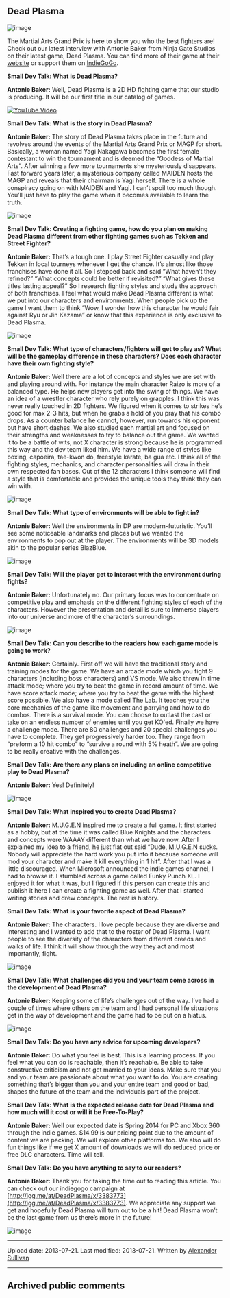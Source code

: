 ## Dead Plasma

![image](src\articleArchive\authorAlexanderSullivan\2013-07-21_DeadPlasma\image1.png)

The Martial Arts Grand Prix is here to show you who the best fighters are! Check out our latest interview with Antonie Baker from Ninja Gate Studios on their latest game, Dead Plasma. You can find more of their game at their [website](https://deadplasma.weebly.com/index.html) or support them on [IndieGoGo](https://www.indiegogo.com/projects/dead-plasma-project?utm_source=affiliate&utm_medium=cpc&utm_campaign=sasdeep&utm_content=link&sscid=51k3_og6m2#/).

**Small Dev Talk: What is Dead Plasma?**

**Antonie Baker:** Well, Dead Plasma is a 2D HD fighting game that our studio is producing. It will be our first title in our catalog of games.

[![YouTube Video](https://img.youtube.com/vi/qdmNECGQD_0/0.jpg)](https://www.youtube.com/watch?v=qdmNECGQD_0)

**Small Dev Talk: What is the story in Dead Plasma?** 

**Antonie Baker:** The story of Dead Plasma takes place in the future and revolves around the events of the Martial Arts Grand Prix or MAGP for short. Basically, a woman named Yagi Nakagawa becomes the first female contestant to win the tournament and is deemed the “Goddess of Martial Arts”. After winning a few more tournaments she mysteriously disappears. Fast forward years later, a mysterious company called MAIDEN hosts the MAGP and reveals that their chairman is Yagi herself. There is a whole conspiracy going on with MAIDEN and Yagi. I can’t spoil too much though. You’ll just have to play the game when it becomes available to learn the truth.

![image](src\articleArchive\authorAlexanderSullivan\2013-07-21_DeadPlasma\image2.png)

**Small Dev Talk: Creating a fighting game, how do you plan on making Dead Plasma different from other fighting games such as Tekken and Street Fighter?**

**Antonie Baker:** That’s a tough one. I play Street Fighter casually and play Tekken in local tourneys whenever I get the chance. It’s almost like those franchises have done it all. So I stepped back and said “What haven’t they refined?” “What concepts could be better if revisited?” “What gives these titles lasting appeal?” So I research fighting styles and study the approach of both franchises. I feel what would make Dead Plasma different is what we put into our characters and environments. When people pick up the game I want them to think “Wow, I wonder how this character he would fair against Ryu or Jin Kazama” or know that this experience is only exclusive to Dead Plasma.

![image](src\articleArchive\authorAlexanderSullivan\2013-07-21_DeadPlasma\image3.png)

**Small Dev Talk: What type of characters/fighters will get to play as? What will be the gameplay difference in these characters? Does each character have their own fighting style?** 

**Antonie Baker:** Well there are a lot of concepts and styles we are set with and playing around with. For instance the main character Raizo is more of a balanced type. He helps new players get into the swing of things. We have an idea of a wrestler character who rely purely on grapples. I think this was never really touched in 2D fighters. We figured when it comes to strikes he’s good for max 2-3 hits, but when he grabs a hold of you pray that his combo drops. As a counter balance he cannot, however, run towards his opponent but have short dashes. We also studied each martial art and focused on their strengths and weaknesses to try to balance out the game. We wanted it to be a battle of wits, not X character is strong because he is programmed this way and the dev team liked him. We have a wide range of styles like boxing, capoeira, tae-kwon do, freestyle karate, ba gua etc. I think all of the fighting styles, mechanics, and character personalities will draw in their own respected fan bases. Out of the 12 characters I think someone will find a style that is comfortable and provides the unique tools they think they can win with.

![image](src\articleArchive\authorAlexanderSullivan\2013-07-21_DeadPlasma\image4.png)

**Small Dev Talk: What type of environments will be able to fight in?**

**Antonie Baker:** Well the environments in DP are modern-futuristic. You’ll see some noticeable landmarks and places but we wanted the environments to pop out at the player. The environments will be 3D models akin to the popular series BlazBlue.

![image](src\articleArchive\authorAlexanderSullivan\2013-07-21_DeadPlasma\image5.png)

**Small Dev Talk: Will the player get to interact with the environment during fights?** 

**Antonie Baker:** Unfortunately no. Our primary focus was to concentrate on competitive play and emphasis on the different fighting styles of each of the characters. However the presentation and detail is sure to immerse players into our universe and more of the character’s surroundings.

![image](src\articleArchive\authorAlexanderSullivan\2013-07-21_DeadPlasma\image6.png)

**Small Dev Talk: Can you describe to the readers how each game mode is going to work?**

**Antonie Baker:** Certainly. First off we will have the traditional story and training modes for the game. We have an arcade mode which you fight 9 characters (including boss characters) and VS mode. We also threw in time attack mode; where you try to beat the game in record amount of time. We have score attack mode; where you try to beat the game with the highest score possible. We also have a mode called The Lab. It teaches you the core mechanics of the game like movement and parrying and how to do combos. There is a survival mode. You can choose to outlast the cast or take on an endless number of enemies until you get KO'ed. Finally we have a challenge mode. There are 80 challenges and 20 special challenges you have to complete. They get progressively harder too. They range from “preform a 10 hit combo” to “survive a round with 5% heath”. We are going to be really creative with the challenges.

**Small Dev Talk: Are there any plans on including an online competitive play to Dead Plasma?** 

**Antonie Baker:** Yes! Definitely!

![image](src\articleArchive\authorAlexanderSullivan\2013-07-21_DeadPlasma\image7.png)

**Small Dev Talk: What inspired you to create Dead Plasma?**

**Antonie Baker:** M.U.G.E.N inspired me to create a full game. It first started as a hobby, but at the time it was called Blue Knights and the characters and concepts were WAAAY different than what we have now. After I explained my idea to a friend, he just flat out said “Dude, M.U.G.E.N sucks. Nobody will appreciate the hard work you put into it because someone will mod your character and make it kill everything in 1 hit”. After that I was a little discouraged. When Microsoft announced the indie games channel, I had to browse it. I stumbled across a game called Funky Punch XL. I enjoyed it for what it was, but I figured if this person can create this and publish it here I can create a fighting game as well. After that I started writing stories and drew concepts. The rest is history.

**Small Dev Talk: What is your favorite aspect of Dead Plasma?** 

**Antonie Baker:** The characters. I love people because they are diverse and interesting and I wanted to add that to the roster of Dead Plasma. I want people to see the diversity of the characters from different creeds and walks of life. I think it will show through the way they act and most importantly, fight.

![image](src\articleArchive\authorAlexanderSullivan\2013-07-21_DeadPlasma\image8.png)

**Small Dev Talk: What challenges did you and your team come across in the development of Dead Plasma?**

**Antonie Baker:** Keeping some of life’s challenges out of the way. I’ve had a couple of times where others on the team and I had personal life situations get in the way of development and the game had to be  put on a hiatus.

![image](src\articleArchive\authorAlexanderSullivan\2013-07-21_DeadPlasma\image9.png)

**Small Dev Talk: Do you have any advice for upcoming developers?**

**Antonie Baker:** Do what you feel is best. This is a learning process. If you feel what you can do is reachable, then it’s reachable. Be able to take constructive criticism and not get married to your ideas. Make sure that you and your team are passionate about what you want to do. You are creating something that’s bigger than you and your entire team and good or bad, shapes the future of the team and the individuals part of the project.

**Small Dev Talk: What is the expected release date for Dead Plasma and how much will it cost or will it be Free-To-Play?** 

**Antonie Baker:** Well our expected date is Spring 2014 for PC and Xbox 360 through the indie games. $14.99 is our pricing point due to the amount of content we are packing. We will explore other platforms too. We also will do fun things like if we get X amount of downloads we will do reduced price or free DLC characters. Time will tell.

**Small Dev Talk: Do you have anything to say to our readers?**

**Antonie Baker:** Thank you for taking the time out to reading this article. You can check out our indiegogo campaign at [http://igg.me/at/DeadPlasma/x/3383773](http://igg.me/at/DeadPlasma/x/3383773). We appreciate any support we get and hopefully Dead Plasma will turn out to be a hit! Dead Plasma won’t be the last game from us there’s more in the future!

![image](src\articleArchive\authorAlexanderSullivan\2013-07-21_DeadPlasma\image10.png)

----
Upload date: 2013-07-21. Last modified: 2013-07-21. Written by [Alexander Sullivan](https://twitter.com/AlexJSully)

-----
## Archived public comments